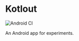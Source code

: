 # Kotlout

![Android CI](https://github.com/CMPUT301W21T02/Kotlout/workflows/Android%20CI/badge.svg)

An Android app for experiments.
